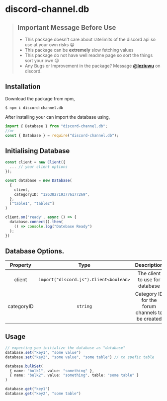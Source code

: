 # discord-channel.db
> ## Important Message Before Use
> - This package doesn't care about ratelimits of the discord api so use at your own risks 😁
> - This package can be **extremely** slow fetching values
> - This package do not have well readme page so sort the things sort your own 😉
> - Any Bugs or Improvement in the package? Message **[@leziuwu](https://www.discord.com/users/910837428862984213)** on discord.
## Installation
Download the package from npm,
```shell
$ npm i discord-channel.db
```
After installing your can import the database using,
```ts
import { Database } from "discord-channel.db";
//or
const { Database } = require("discord-channel.db");
```

## Initialising Database
```ts
const client = new Client({
  ... // your client options
});

const database = new Database(
  {
    client,
    categoryID: "1263827193776177269",
  },
  ["table1", "table2"]
)

client.on('ready', async () => {
  database.connect().then(
    () => console.log("Datebase Ready")
  ); 
})
```

## Database Options.
| Property | Type | Description | Required |
| :---: | :---: | :---: | :---: |
| client | `import("discord.js").Client<boolean>` | The client to use for database | `true` |
| categoryID | `string` | Category ID for the forum channels to be created | `true` |


## Usage
```ts
// expecting you initialize the database as "database"
database.set("key1", "some value")
database.set("key2", "some value", "some table") // to spefic table

database.bulkSet(
  { name: "bulk1", value: "something" },
  { name: "bulk2", value: "something", table: "some table" }
)

database.get("key1")
database.get("key2", "some table")
```